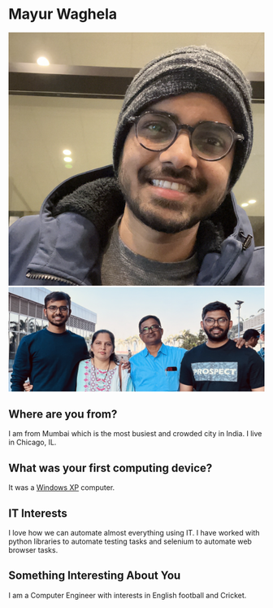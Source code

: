 # Mayur Waghela

![*Myself](./images/mayur.png "myself picture")
![*Family](./images/familyphoto.png "family picture")

## Where are you from?

I am from Mumbai which is the most busiest and crowded city in India. I live in Chicago, IL.

## What was your first computing device?

It was a [Windows XP](https://en.wikipedia.org/wiki/Windows_XP "windows xp wikipedia") computer.

## IT Interests

I love how we can automate almost everything using IT. I have worked with python libraries to automate testing tasks and selenium to automate web browser tasks. 

## Something Interesting About You

I am a Computer Engineer with interests in English football and Cricket. 

